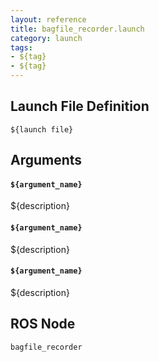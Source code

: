 ```yaml
---
layout: reference
title: bagfile_recorder.launch
category: launch
tags: 
- ${tag}
- ${tag}
---
```


## Launch File Definition
```
${launch file}
```

## Arguments
#### `${argument_name}`
${description}

#### `${argument_name}`
${description}

#### `${argument_name}`
${description}

## ROS Node
``bagfile_recorder``